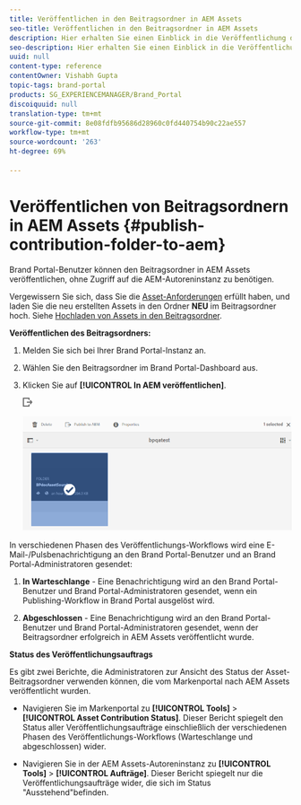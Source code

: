 ```yaml
---
title: Veröffentlichen in den Beitragsordner in AEM Assets
seo-title: Veröffentlichen in den Beitragsordner in AEM Assets
description: Hier erhalten Sie einen Einblick in die Veröffentlichung des Beitragsordners in AEM Assets in Brand Portal.
seo-description: Hier erhalten Sie einen Einblick in die Veröffentlichung des Beitragsordners in AEM Assets in Brand Portal.
uuid: null
content-type: reference
contentOwner: Vishabh Gupta
topic-tags: brand-portal
products: SG_EXPERIENCEMANAGER/Brand_Portal
discoiquuid: null
translation-type: tm+mt
source-git-commit: 8e08fdfb95686d28960c0fd440754b90c22ae557
workflow-type: tm+mt
source-wordcount: '263'
ht-degree: 69%

---
```



# Veröffentlichen von Beitragsordnern in AEM Assets {#publish-contribution-folder-to-aem}

Brand Portal-Benutzer können den Beitragsordner in AEM Assets veröffentlichen, ohne Zugriff auf die AEM-Autoreninstanz zu benötigen.

Vergewissern Sie sich, dass Sie die [Asset-Anforderungen](brand-portal-download-asset-requirements.md) erfüllt haben, und laden Sie die neu erstellten Assets in den Ordner **NEU** im Beitragsordner hoch. Siehe [Hochladen von Assets in den Beitragsordner](brand-portal-upload-assets-to-contribution-folder.md).

**Veröffentlichen des Beitragsordners:**

1. Melden Sie sich bei Ihrer Brand Portal-Instanz an.

1. Wählen Sie den Beitragsordner im Brand Portal-Dashboard aus.
1. Klicken Sie auf **[!UICONTROL In AEM veröffentlichen]**.

   ![](assets/export.png)

   ![](assets/publish-contribution-folder-to-aem.png)

In verschiedenen Phasen des Veröffentlichungs-Workflows wird eine E-Mail-/Pulsbenachrichtigung an den Brand Portal-Benutzer und an Brand Portal-Administratoren gesendet:
1. **In Warteschlange** - Eine Benachrichtigung wird an den Brand Portal-Benutzer und Brand Portal-Administratoren gesendet, wenn ein Publishing-Workflow in Brand Portal ausgelöst wird.

1. **Abgeschlossen** - Eine Benachrichtigung wird an den Brand Portal-Benutzer und Brand Portal-Administratoren gesendet, wenn der Beitragsordner erfolgreich in AEM Assets veröffentlicht wurde.


**Status des Veröffentlichungsauftrags**

Es gibt zwei Berichte, die Administratoren zur Ansicht des Status der Asset-Beitragsordner verwenden können, die vom Markenportal nach AEM Assets veröffentlicht wurden.

* Navigieren Sie im Markenportal zu **[!UICONTROL Tools]** > **[!UICONTROL Asset Contribution Status]**. Dieser Bericht spiegelt den Status aller Veröffentlichungsaufträge einschließlich der verschiedenen Phasen des Veröffentlichungs-Workflows (Warteschlange und abgeschlossen) wider.

* Navigieren Sie in der AEM Assets-Autoreninstanz zu **[!UICONTROL Tools]** > **[!UICONTROL Aufträge]**. Dieser Bericht spiegelt nur die Veröffentlichungsaufträge wider, die sich im Status &quot;Ausstehend&quot;befinden.




